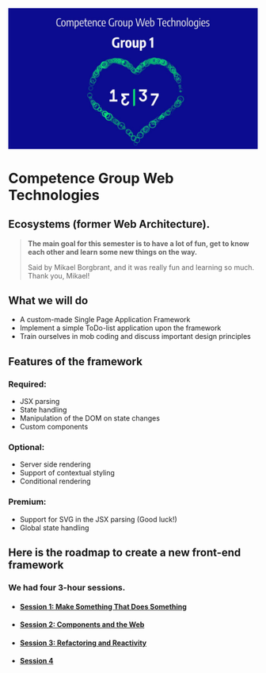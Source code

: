 <img src="static/images/cover.jpg">

# Competence Group Web Technologies
## Ecosystems (former Web Architecture).

> **The main goal for this semester is to have a lot of fun, get to know each other and learn some new things on the way.**
> 
>Said by Mikael Borgbrant, and it was really fun and learning so much. Thank you, Mikael!

## What we will do
- A custom-made Single Page Application Framework
- Implement a simple ToDo-list application upon the framework
- Train ourselves in mob coding and discuss important design principles

## Features of the framework
### Required:
- JSX parsing
- State handling
- Manipulation of the DOM on state changes
- Custom components

### Optional:
- Server side rendering
- Support of contextual styling
- Conditional rendering

### Premium:
- Support for SVG in the JSX parsing (Good luck!)
- Global state handling


## Here is the roadmap to create a new front-end framework
### We had four 3-hour sessions.

- #### [Session 1: Make Something That Does Something](session-1.md)
- #### [Session 2: Components and the Web](session-2.md)
- #### [Session 3: Refactoring and Reactivity](session-3.md)
- #### [Session 4](session-4.md)

